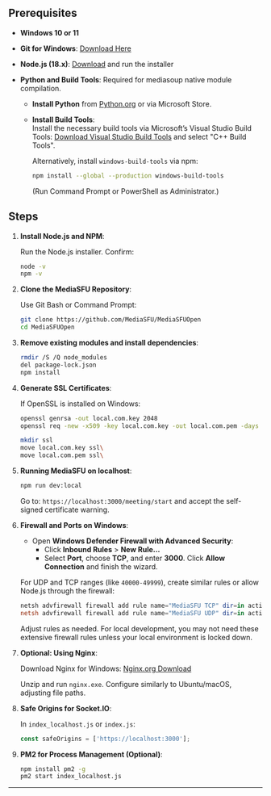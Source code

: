 
## Prerequisites

- **Windows 10 or 11**
- **Git for Windows**: [Download Here](https://git-scm.com/)
- **Node.js (18.x)**: [Download](https://nodejs.org/) and run the installer
- **Python and Build Tools**: Required for mediasoup native module compilation.
  
  - **Install Python** from [Python.org](https://www.python.org/downloads/windows/) or via Microsoft Store.
  - **Install Build Tools**:  
    Install the necessary build tools via Microsoft’s Visual Studio Build Tools:
    [Download Visual Studio Build Tools](https://visualstudio.microsoft.com/downloads/) and select "C++ Build Tools".
    
    Alternatively, install `windows-build-tools` via npm:
    ```bash
    npm install --global --production windows-build-tools
    ```
    (Run Command Prompt or PowerShell as Administrator.)

## Steps

1. **Install Node.js and NPM**:
   
   Run the Node.js installer. Confirm:
   
   ```bash
   node -v
   npm -v
   ```

2. **Clone the MediaSFU Repository**:
   
   Use Git Bash or Command Prompt:
   
   ```bash
   git clone https://github.com/MediaSFU/MediaSFUOpen
   cd MediaSFUOpen
   ```

3. **Remove existing modules and install dependencies**:
   
   ```bash
   rmdir /S /Q node_modules
   del package-lock.json
   npm install
   ```

4. **Generate SSL Certificates**:
   
   If OpenSSL is installed on Windows:
   
   ```bash
   openssl genrsa -out local.com.key 2048
   openssl req -new -x509 -key local.com.key -out local.com.pem -days 365 -subj "/C=US/ST=State/L=City/O=Organization/OU=OrgUnit/CN=localhost"
   
   mkdir ssl
   move local.com.key ssl\
   move local.com.pem ssl\
   ```

5. **Running MediaSFU on localhost**:
   
   ```bash
   npm run dev:local
   ```
   
   Go to: `https://localhost:3000/meeting/start` and accept the self-signed certificate warning.

6. **Firewall and Ports on Windows**:
   
   - Open **Windows Defender Firewall with Advanced Security**:
     - Click **Inbound Rules** > **New Rule...**
     - Select **Port**, choose **TCP**, and enter **3000**. Click **Allow Connection** and finish the wizard.
   
   For UDP and TCP ranges (like `40000-49999`), create similar rules or allow Node.js through the firewall:
   ```powershell
   netsh advfirewall firewall add rule name="MediaSFU TCP" dir=in action=allow protocol=TCP localport=3000,40000-49999
   netsh advfirewall firewall add rule name="MediaSFU UDP" dir=in action=allow protocol=UDP localport=40000-49999
   ```
   
   Adjust rules as needed. For local development, you may not need these extensive firewall rules unless your local environment is locked down.

7. **Optional: Using Nginx**:
   
   Download Nginx for Windows: [Nginx.org Download](http://nginx.org/en/download.html)
   
   Unzip and run `nginx.exe`. Configure similarly to Ubuntu/macOS, adjusting file paths.

8. **Safe Origins for Socket.IO**:
   
   In `index_localhost.js` or `index.js`:
   
   ```javascript
   const safeOrigins = ['https://localhost:3000'];
   ```

9. **PM2 for Process Management (Optional)**:
   
   ```bash
   npm install pm2 -g
   pm2 start index_localhost.js
   ```

---